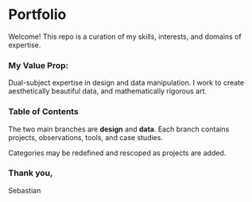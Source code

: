 # **Portfolio**

Welcome! This repo is a curation of my skills, interests, and domains of expertise.

### My Value Prop:
Dual-subject expertise in design and data manipulation. I work to create aesthetically beautiful data, and mathematically rigorous art.

### Table of Contents
The two main branches are **design** and **data**. Each branch contains projects, observations, tools, and case studies.

Categories may be redefined and rescoped as projects are added.

### Thank you,
Sebastian
